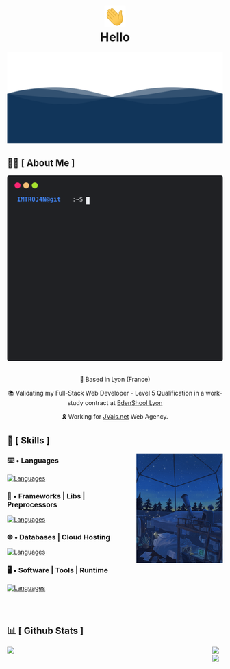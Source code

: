 <div align="center">
<h1 align="center"><img width="50" src="./resources/waving.gif"><br/>Hello</h1>
</div>

<div align="center">
  <img  src="./resources/wave.svg"
       alt="processor" /></a>
</div>

## 🙋‍♂️ [ About Me ]
<div align="center">
  <img src= "https://github.com/IMTR0J4N/SVG/blob/master/github_stats.svg"/>  
</div>
<br/>
<p align='center'>📍 Based in Lyon (France)</p>
<p align='center'>📚 Validating my Full-Stack Web Developer - Level 5 Qualification in a work-study contract at <a href="https://edenschool.fr">EdenShool Lyon</a></p>
<p align='center'>🎗️ Working for <a href="https://jvais.net/">JVais.net</a> Web Agency.</p>


## 🧠 [ Skills ]

  <picture>
    <source media="(prefers-color-scheme: light)" srcset="resources/landscape.gif" align="right" width="40%">
    <img src="resources/astronomy.gif" width="40%" align="right" />
  </picture>
  
### ⌨️ • Languages

[![Languages](https://skillicons.dev/icons?i=php,html,css,js,ts,lua)](https://github.com/IMTR0J4N)

<!--<br/>
<div align="center"> 
  <a href="https://www.php.net/manual/fr/intro-whatis.php" target="_blank"><img alt="PHP HyperText Preprocessor" src="https://img.shields.io/badge/php-%23777BB4.svg?style=for-the-badge&logo=php&logoColor=white"/></a>
  &emsp;
  <a href="https://developer.mozilla.org/fr/docs/Web/HTML" target="_blank"><img alt="HTML5" src="https://img.shields.io/badge/HTML-e86328?style=for-the-badge&logo=html5&logoColor=white"/></a>
  &emsp;
  <a href="https://developer.mozilla.org/fr/docs/Web/CSS" target="_blank"><img alt="CSS3" src="https://img.shields.io/badge/CSS-2965f1?style=for-the-badge&logo=css3&logoColor=white"/></a>
  &emsp;
  <a href="https://developer.mozilla.org/fr/docs/Web/JavaScript" target="_blank"><img alt="JavaScript" src="https://img.shields.io/badge/Javascript-e6d34b?style=for-the-badge&logo=javascript&logoColor=black"/></a>
  &emsp;
  <a href="https://www.typescriptlang.org/" target="_blank"><img alt="TypeScript" src="https://img.shields.io/badge/typescript-%23007ACC.svg?style=for-the-badge&logo=typescript&logoColor=white"/></a>
  &emsp;
  <a href="https://www.lua.org/docs.html" target="_blank"><img alt="Lua" src="https://img.shields.io/badge/lua-%232C2D72.svg?style=for-the-badge&logo=lua&logoColor=white"/></a>
  &emsp;
</div>-->

### 🧰 • Frameworks | Libs | Preprocessors

[![Languages](https://skillicons.dev/icons?i=sass,react,vue,adonis,webpack,bootstrap,express,tailwind)](https://github.com/IMTR0J4N)

<!--<br/>
<div align="center"> 
  &emsp;
  <a href="https://sass-lang.com/" target="_blank"><img alt="Sass" src="https://img.shields.io/badge/SASS-hotpink.svg?style=for-the-badge&logo=SASS&logoColor=white"/></a>
  &emsp;
  <a href="https://react.dev/" target="_blank"><img alt="React" src="https://img.shields.io/badge/React-6adcf5?style=for-the-badge&logo=react&logoColor=black"/></a>
  &emsp;
  <a href="https://adonisjs.com/" target="_blank"><img alt="AdonisJS" src="https://img.shields.io/badge/adonisjs-%23220052.svg?style=for-the-badge&logo=adonisjs&logoColor=white"/></a>
  &emsp;
  <a href="https://webpack.js.org/" target="_blank"><img alt="WebPack" src="https://img.shields.io/badge/webpack-%238DD6F9.svg?style=for-the-badge&logo=webpack&logoColor=black"/></a>
  &emsp;
  <a href="https://getbootstrap.com/" target="_blank"><img alt="Bootstrap" src="https://img.shields.io/badge/bootstrap-%238511FA.svg?style=for-the-badge&logo=bootstrap&logoColor=white"/></a>
  &emsp;
  <a href="https://expressjs.com/fr/" target="_blank"><img alt="ExpressJS" src="https://img.shields.io/badge/express.js-%23404d59.svg?style=for-the-badge&logo=express&logoColor=%2361DAFB"/></a>
  &emsp;
  <a href="https://socket.io/" target="_blank"><img alt="Socket.IO" src="https://img.shields.io/badge/Socket.io-black?style=for-the-badge&logo=socket.io&badgeColor=010101"/></a>
  &emsp;
  <a href="https://gulpjs.com/" target="_blank"><img alt="Gulp" src="https://img.shields.io/badge/GULP-%23CF4647.svg?style=for-the-badge&logo=gulp&logoColor=white"/></a>
  &emsp;
  <a href="https://tailwindcss.com/" target="_blank"><img alt="Tailwind CSS" src="https://img.shields.io/badge/tailwindcss-%2338B2AC.svg?style=for-the-badge&logo=tailwind-css&logoColor=white"/></a>
  &emsp;
</div>-->

### 🌐 • Databases | Cloud Hosting

[![Languages](https://skillicons.dev/icons?i=mysql,sqlite,mongodb,githubactions,heroku)](https://github.com/IMTR0J4N)

<!-- <br/>
<div align="center">
  &emsp;
  <a href="https://www.mysql.com/fr/" target="_blank"><img alt="MySQL" src="https://img.shields.io/badge/MySQL-00000F?style=for-the-badge&logo=mysql&logoColor=white"></a>
  &emsp;
  <a href="https://mariadb.org/" target="_blank"><img alt="MariaDB" src="https://img.shields.io/badge/MariaDB-003545?style=for-the-badge&logo=mariadb&logoColor=white"/></a>
  &emsp;
  <a href="https://www.sqlite.org/index.html" target="_blank"><img alt="SQLite" src="https://img.shields.io/badge/SQLite-07405E?style=for-the-badge&logo=sqlite&logoColor=white"/></a>
  &emsp;
  <a href="https://www.postgresql.org/" target="_blank"><img alt="Postgres" src="https://img.shields.io/badge/postgres-%23316192.svg?style=for-the-badge&logo=postgresql&logoColor=white"/></a>
  &emsp;
  <a href="https://www.mongodb.com/docs/atlas/" target="_blank"><img alt="MongoDB" src="https://img.shields.io/badge/Mongo DB-4DB33D?style=for-the-badge&logo=mongodb&logoColor=white"></a>
  &emsp;
  <a href="https://pages.github.com/" target="_blank"><img alt="GitHub Pages" src="https://img.shields.io/badge/github%20pages-121013?style=for-the-badge&logo=github&logoColor=white"></a>
  &emsp;
  <a href="https://glitch.com/" target="_blank"><img alt="Glitch" src="https://img.shields.io/badge/glitch-%233333FF.svg?style=for-the-badge&logo=glitch&logoColor=white"/></a>
  &emsp;
  <a href="https://www.heroku.com/" target="_blank"><img alt="Heroku" src="https://img.shields.io/badge/heroku-%23430098.svg?style=for-the-badge&logo=heroku&logoColor=white"/></a>
  &emsp;
</div> -->

 ### 🖥️ • Software | Tools | Runtime

[![Languages](https://skillicons.dev/icons?i=linux,nodejs,git,vite,vscode,vim,idea,stackoverflow)](https://github.com/IMTR0J4N)
 
<!-- <br/>
<div align="center">
  &emsp;
  <a href="https://www.debian.org/index.fr.html" target="_blank"><img alt="Linux" src="https://img.shields.io/badge/Linux-FCC624?style=for-the-badge&logo=linux&logoColor=black"></a>
  &emsp;
  <a href="https://nodejs.org/en" target="_blank"><img alt="NodeJS" src="https://img.shields.io/badge/Node.JS-036e02?style=for-the-badge&logo=node.js&logoColor=white"/></a>
  &emsp;
  <a href="https://docs.npmjs.com/" target="_blank"><img alt="NPM" src="https://img.shields.io/badge/NPM-%23CB3837.svg?style=for-the-badge&logo=npm&logoColor=white"/></a>
  &emsp;
  <a href="https://pnpm.io/fr/" target="_blank"v><img alt="PNPM" src="https://img.shields.io/badge/pnpm-%234a4a4a.svg?style=for-the-badge&logo=pnpm&logoColor=f69220"/></a>
  &emsp;
  <img alt="Git" src="https://img.shields.io/badge/Git-F05032?style=for-the-badge&logo=git&logoColor=white">
  &emsp;
  <img alt="ViteJS" src="https://img.shields.io/badge/vite-%23646CFF.svg?style=for-the-badge&logo=vite&logoColor=white"/>
  &emsp;
  <img alt="Visual Studio Code" src="https://img.shields.io/badge/Visual_Studio_Code-0078D4?style=for-the-badge&logo=visual%20studio%20code&logoColor=white">
  &emsp;
  <img alt="NeoVim" src="https://img.shields.io/badge/NeoVim-%2357A143.svg?&style=for-the-badge&logo=neovim&logoColor=white"/>
  &emsp;
  <img alt="IntelliJ IDEA" src="https://img.shields.io/badge/IntelliJIDEA-000000.svg?style=for-the-badge&logo=intellij-idea&logoColor=white">
  &emsp;
  <img alt="Stack Overflow" src="https://img.shields.io/badge/Stack_Overflow-FE7A16?style=for-the-badge&logo=stack-overflow&logoColor=white">
  &emsp;
</div> -->

<br/>
<br/>

## 📊 [ Github Stats ]

<div align="center" style="display: flex; justify-content: space-around;">
    <br/>
  <img width="100%" src="http://github-profile-summary-cards.vercel.app/api/cards/profile-details?username=IMTR0J4N&theme=transparent">

  <div class="flex">
    <img style="width:49%" src="http://github-profile-summary-cards.vercel.app/api/cards/repos-per-language?username=IMTR0J4N&theme=transparent"/>
    <img style="width:49%" src="http://github-profile-summary-cards.vercel.app/api/cards/stats?username=IMTR0J4N&theme=transparent"/>
  </div>
</div>

